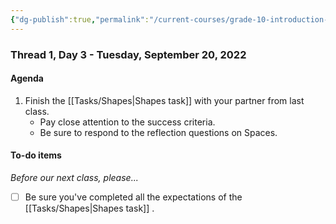 ```yaml
---
{"dg-publish":true,"permalink":"/current-courses/grade-10-introduction-to-computer-studies/section-2/thread-1/day-3/","dgHomeLink":false,"dgPassFrontmatter":false}
---
```


### Thread 1, Day 3 - Tuesday, September 20, 2022
#### Agenda
1. Finish the [[Tasks/Shapes|Shapes task]] with your partner from last class.
	- Pay close attention to the success criteria.
	- Be sure to respond to the reflection questions on Spaces.
#### To-do items
*Before our next class, please...*

- [ ] Be sure you've completed all the expectations of the [[Tasks/Shapes|Shapes task]] .
